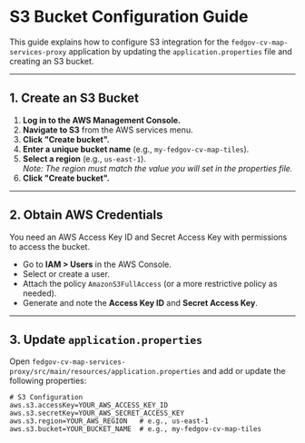 # S3 Bucket Configuration Guide

This guide explains how to configure S3 integration for the `fedgov-cv-map-services-proxy` application by updating the `application.properties` file and creating an S3 bucket.

---

## 1. Create an S3 Bucket

1. **Log in to the AWS Management Console.**
2. **Navigate to S3** from the AWS services menu.
3. **Click "Create bucket".**
4. **Enter a unique bucket name** (e.g., `my-fedgov-cv-map-tiles`).
5. **Select a region** (e.g., `us-east-1`).  
   _Note: The region must match the value you will set in the properties file._
6. **Click "Create bucket".**

---

## 2. Obtain AWS Credentials

You need an AWS Access Key ID and Secret Access Key with permissions to access the bucket.

- Go to **IAM > Users** in the AWS Console.
- Select or create a user.
- Attach the policy `AmazonS3FullAccess` (or a more restrictive policy as needed).
- Generate and note the **Access Key ID** and **Secret Access Key**.

---

## 3. Update `application.properties`

Open `fedgov-cv-map-services-proxy/src/main/resources/application.properties` and add or update the following properties:

```properties
# S3 Configuration
aws.s3.accessKey=YOUR_AWS_ACCESS_KEY_ID
aws.s3.secretKey=YOUR_AWS_SECRET_ACCESS_KEY
aws.s3.region=YOUR_AWS_REGION   # e.g., us-east-1
aws.s3.bucket=YOUR_BUCKET_NAME  # e.g., my-fedgov-cv-map-tiles